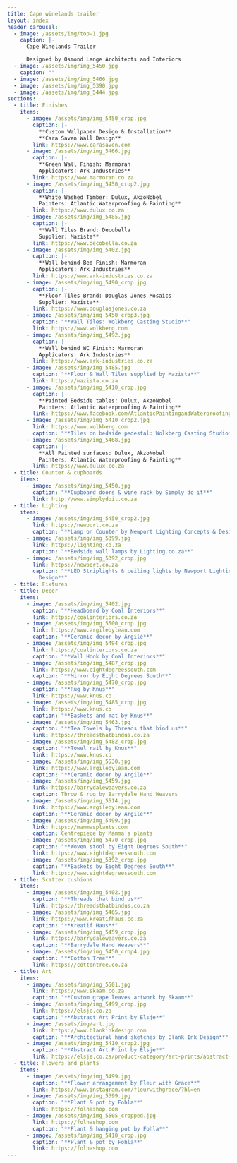 ```yaml
---
title: Cape winelands trailer
layout: index
header_carousel:
  - image: /assets/img/top-1.jpg
    caption: |-
      Cape Winelands Trailer

      Designed by Osmond Lange Architects and Interiors
  - image: /assets/img/img_5450.jpg
    caption: ""
  - image: /assets/img/img_5466.jpg
  - image: /assets/img/img_5390.jpg
  - image: /assets/img/img_5444.jpg
sections:
  - title: Finishes
    items:
      - image: /assets/img/img_5450_crop.jpg
        caption: |-
          **Custom Wallpaper Design & Installation**
          **Cara Saven Wall Design**
        link: https://www.carasaven.com
      - image: /assets/img/img_5466.jpg
        caption: |-
          **Green Wall Finish: Marmoran 
          Applicators: Ark Industries**
        link: https://www.marmoran.co.za
      - image: /assets/img/img_5450_crop2.jpg
        caption: |-
          **White Washed Timber: Dulux, AkzoNobel
          Painters: Atlantic Waterproofing & Painting**
        link: https://www.dulux.co.za
      - image: /assets/img/img_5485.jpg
        caption: |-
          **Wall Tiles Brand: Decobella 
          Supplier: Mazista**
        link: https://www.decobella.co.za
      - image: /assets/img/img_5402.jpg
        caption: |-
          **Wall behind Bed Finish: Marmoran 
          Applicators: Ark Industries**
        link: https://www.ark-industries.co.za
      - image: /assets/img/img_5490_crop.jpg
        caption: |-
          **Floor Tiles Brand: Douglas Jones Mosaics
          Supplier: Mazista**
        link: https://www.douglasjones.co.za
      - image: /assets/img/img_5450_crop3.jpg
        caption: "**Wall Tiles: Wolkberg Casting Studio**"
        link: https://www.wolkberg.com
      - image: /assets/img/img_5492.jpg
        caption: |-
          **Wall behind WC Finish: Marmoran 
          Applicators: Ark Industries**
        link: https://www.ark-industries.co.za
      - image: /assets/img/img_5485.jpg
        caption: "**Floor & Wall Tiles supplied by Mazista**"
        link: https://mazista.co.za
      - image: /assets/img/img_5410_crop.jpg
        caption: |-
          **Painted Bedside tables: Dulux, AkzoNobel
          Painters: Atlantic Waterproofing & Painting**
        link: https://www.facebook.com/AtlanticPaintingandWaterproofing/
      - image: /assets/img/img_5410_crop2.jpg
        link: https://www.wolkberg.com
        caption: "**Tiles on bedside pedestal: Wolkberg Casting Studio**"
      - image: /assets/img/img_5468.jpg
        caption: |-
          **All Painted surfaces: Dulux, AkzoNobel
          Painters: Atlantic Waterproofing & Painting**
        link: https://www.dulux.co.za
  - title: Counter & cupboards
    items:
      - image: /assets/img/img_5450.jpg
        caption: "**Cupboard doors & wine rack by Simply do it**"
        link: http://www.simplydoit.co.za
  - title: Lighting
    items:
      - image: /assets/img/img_5450_crop2.jpg
        link: https://newport.co.za
        caption: "**Lamp on Counter by Newport Lighting Concepts & Design**"
      - image: /assets/img/img_5399.jpg
        link: https://lighting.co.za
        caption: "**Bedside wall lamps by Lighting.co.za**"
      - image: /assets/img/img_5392_crop.jpg
        link: https://newport.co.za
        caption: "**LED Striplights & ceiling lights by Newport Lighting Concepts &
          Design**"
  - title: Fixtures
  - title: Decor
    items:
      - image: /assets/img/img_5402.jpg
        caption: "**Headboard by Coal Interiors**"
        link: https://coalinteriors.co.za
      - image: /assets/img/img_5500_crop.jpg
        link: https://www.argilebylean.com
        caption: "**Ceramic decor by Argilé**"
      - image: /assets/img/img_5494_crop.jpg
        link: https://coalinteriors.co.za
        caption: "**Wall Hook by Coal Interiors**"
      - image: /assets/img/img_5487_crop.jpg
        link: https://www.eightdegreessouth.com
        caption: "**Mirror by Eight Degrees South**"
      - image: /assets/img/img_5470_crop.jpg
        caption: "**Rug by Knus**"
        link: https://www.knus.co
      - image: /assets/img/img_5485_crop.jpg
        link: https://www.knus.co
        caption: "**Baskets and mat by Knus**"
      - image: /assets/img/img_5463.jpg
        caption: "**Tea Towels by Threads that bind us**"
        link: https://threadsthatbindus.co.za
      - image: /assets/img/img_5482_crop.jpg
        caption: "**Towel rail by Knus**"
        link: https://www.knus.co
      - image: /assets/img/img_5530.jpg
        link: https://www.argilebylean.com
        caption: "**Ceramic decor by Argilé**"
      - image: /assets/img/img_5459.jpg
        link: https://barrydaleweavers.co.za
        caption: Throw & rug by Barrydale Hand Weavers
      - image: /assets/img/img_5514.jpg
        link: https://www.argilebylean.com
        caption: "**Ceramic decor by Argilé**"
      - image: /assets/img/img_5499.jpg
        link: https://mammasplants.com
        caption: Centrepiece by Mamma's plants
      - image: /assets/img/img_5470_crop.jpg
        caption: "**Woven stool by Eight Degrees South**"
        link: https://www.eightdegreessouth.com
      - image: /assets/img/img_5392_crop.jpg
        caption: "**Baskets by Eight Degrees South**"
        link: https://www.eightdegreessouth.com
  - title: Scatter cushions
    items:
      - image: /assets/img/img_5402.jpg
        caption: "**Threads that bind us**"
        link: https://threadsthatbindus.co.za
      - image: /assets/img/img_5465.jpg
        link: https://www.kreatifhaus.co.za
        caption: "**Kreatif Haus**"
      - image: /assets/img/img_5459_crop.jpg
        link: https://barrydaleweavers.co.za
        caption: "**Barrydale Hand Weavers**"
      - image: /assets/img/img_5450_crop4.jpg
        caption: "**Cotton Tree**"
        link: https://cottontree.co.za
  - title: Art
    items:
      - image: /assets/img/img_5501.jpg
        link: https://www.skaam.co.za
        caption: "**Custom grape leaves artwork by Skaam**"
      - image: /assets/img/img_5499_crop.jpg
        link: https://elsje.co.za
        caption: "**Abstract Art Print by Elsje**"
      - image: /assets/img/art.jpg
        link: https://www.blankinkdesign.com
        caption: "**Architectural hand sketches by Blank Ink Design**"
      - image: /assets/img/img_5410_crop2.jpg
        caption: "**Abstract Art Print by Elsje**"
        link: https://elsje.co.za/product-category/art-prints/abstract-art/
  - title: Flowers and plants
    items:
      - image: /assets/img/img_5499.jpg
        caption: "**Flower arrangement by Fleur with Grace**"
        link: https://www.instagram.com/fleurwithgrace/?hl=en
      - image: /assets/img/img_5399.jpg
        caption: "**Plant & pot by Fohla**"
        link: https://folhashop.com
      - image: /assets/img/img_5505_cropped.jpg
        link: https://folhashop.com
        caption: "**Plant & hanging pot by Fohla**"
      - image: /assets/img/img_5410_crop.jpg
        caption: "**Plant & pot by Fohla**"
        link: https://folhashop.com
---
```

